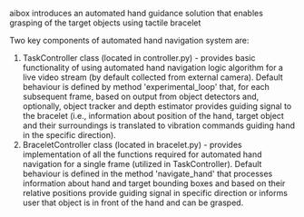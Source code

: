 aibox introduces an automated hand guidance solution that enables grasping of the target objects using tactile bracelet

Two key components of automated hand navigation system are:
1) TaskController class (located in controller.py) - provides basic functionality of using automated hand navigation logic algorithm for a live video stream (by default collected from external camera). Default behaviour is defined by method 'experimental_loop' that, for each subsequent frame, based on output from object detectors and, optionally, object tracker and depth estimator provides guiding signal to the bracelet (i.e., information about position of the hand, target object and their surroundings is translated to vibration commands guiding hand in the specific direction).
2) BraceletController class (located in bracelet.py) - provides implementation of all the functions required for automated hand navigation for a single frame (utilized in TaskController). Default behaviour is defined in the method 'navigate_hand' that processes information about hand and target bounding boxes and based on their relative positions provide guiding signal in specific direction or informs user that object is in front of the hand and can be grasped.